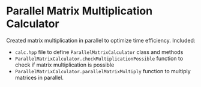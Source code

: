 # Parallel Matrix Multiplication Calculator

Created matrix multiplication in parallel to optimize time efficiency. Included:

- `calc.hpp` file to define `ParallelMatrixCalculator` class and methods
- `ParallelMatrixCalculator.checkMultiplicationPossible` function to check if matrix multiplication is possible
- `ParallelMatrixCalculator.parallelMatrixMultiply` function to multiply matrices in parallel.

